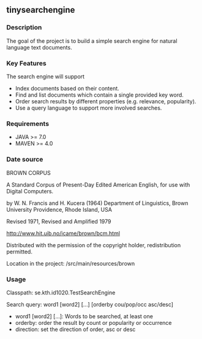 ## tinysearchengine

### Description
The goal of the project is to build a simple search engine for natural language text documents.

### Key Features
The search engine will support  
- Index documents based on their content.
- Find and list documents which contain a single provided key word.
- Order search results by different properties (e.g. relevance, popularity).
- Use a query language to support more involved searches.

### Requirements
- JAVA >= 7.0
- MAVEN >= 4.0

### Date source

BROWN CORPUS

A Standard Corpus of Present-Day Edited American
English, for use with Digital Computers.

by W. N. Francis and H. Kucera (1964)
Department of Linguistics, Brown University
Providence, Rhode Island, USA

Revised 1971, Revised and Amplified 1979

http://www.hit.uib.no/icame/brown/bcm.html

Distributed with the permission of the copyright holder,
redistribution permitted.

Location in the project:
/src/main/resources/brown


### Usage

Classpath: se.kth.id1020.TestSearchEngine

Search query: word1 [word2] [...] [orderby cou/pop/occ asc/desc] 

- word1 [word2] [...]: Words to be searched, at least one
- orderby: order the result by count or popularity or occurrence
- direction: set the direction of order, asc or desc


